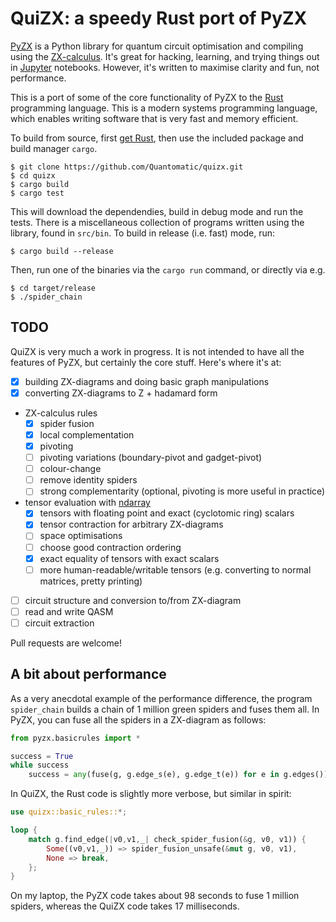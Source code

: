 # QuiZX: a speedy Rust port of PyZX

[PyZX](https://github.com/Quantomatic/pyzx) is a Python library for quantum circuit optimisation and compiling using the [ZX-calculus](https://zxcalculus.com). It's great for hacking, learning, and trying things out in [Jupyter](https://jupyter.org/) notebooks. However, it's written to maximise clarity and fun, not performance.

This is a port of some of the core functionality of PyZX to the [Rust](https://www.rust-lang.org/) programming language. This is a modern systems programming language, which enables writing software that is very fast and memory efficient.

To build from source, first [get Rust](https://www.rust-lang.org/tools/install), then use the included package and build manager `cargo`.

    $ git clone https://github.com/Quantomatic/quizx.git
    $ cd quizx
    $ cargo build
    $ cargo test

This will download the dependendies, build in debug mode and run the tests. There is a miscellaneous collection of programs written using the library, found in `src/bin`. To build in release (i.e. fast) mode, run:

    $ cargo build --release

Then, run one of the binaries via the `cargo run` command, or directly via e.g.

    $ cd target/release
    $ ./spider_chain

## TODO

QuiZX is very much a work in progress. It is not intended to have all the features of PyZX, but certainly the core stuff. Here's where it's at:

- [X] building ZX-diagrams and doing basic graph manipulations
- [X] converting ZX-diagrams to Z + hadamard form
- ZX-calculus rules
  - [X] spider fusion
  - [X] local complementation
  - [X] pivoting
  - [ ] pivoting variations (boundary-pivot and gadget-pivot)
  - [ ] colour-change
  - [ ] remove identity spiders
  - [ ] strong complementarity (optional, pivoting is more useful in practice)
- tensor evaluation with [ndarray](https://github.com/rust-ndarray/ndarray)
  - [X] tensors with floating point and exact (cyclotomic ring) scalars
  - [X] tensor contraction for arbitrary ZX-diagrams
  - [ ] space optimisations
  - [ ] choose good contraction ordering
  - [X] exact equality of tensors with exact scalars
  - [ ] more human-readable/writable tensors (e.g. converting to normal matrices, pretty printing)
- [ ] circuit structure and conversion to/from ZX-diagram
- [ ] read and write QASM
- [ ] circuit extraction

Pull requests are welcome!

## A bit about performance

As a very anecdotal example of the performance difference, the program `spider_chain` builds a chain of 1 million green spiders and fuses them all. In PyZX, you can fuse all the spiders in a ZX-diagram as follows:

```python
from pyzx.basicrules import *

success = True
while success
    success = any(fuse(g, g.edge_s(e), g.edge_t(e)) for e in g.edges()):
```

In QuiZX, the Rust code is slightly more verbose, but similar in spirit:
```rust
use quizx::basic_rules::*;

loop {
    match g.find_edge(|v0,v1,_| check_spider_fusion(&g, v0, v1)) {
        Some((v0,v1,_)) => spider_fusion_unsafe(&mut g, v0, v1),
        None => break,
    };
}
```

On my laptop, the PyZX code takes about 98 seconds to fuse 1 million spiders, whereas the QuiZX code takes 17 milliseconds.
